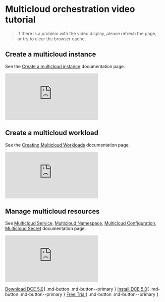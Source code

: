 # Multicloud orchestration video tutorial

> If there is a problem with the video display, please refresh the page, or try to clear the browser cache.

## Create a multicloud instance

See the [Create a multicloud instance](../kairship/03instance/add.md) documentation page.

<div class="responsive-video-container">
<iframe src="https://harbor-test2.cn-sh2.ufileos.com/docs/videos/kairship-instance.mp4" scrolling="no" border="0" frameborder="no" framespacing="0 " allowfullscreen="true"> </iframe>
</div>

## Create a multicloud workload

See the [Creating Multicloud Workloads](../kairship/05workload/image.md) documentation page.

<div class="responsive-video-container">
<iframe src="https://harbor-test2.cn-sh2.ufileos.com/docs/videos/workloads.mp4" scrolling="no" border="0" frameborder="no" framespacing="0" allowfullscreen ="true"> </iframe>
</div>

## Manage multicloud resources

See [Multicloud Service](../kairship/06resource/service.md), [Multicloud Namespace](../kairship/06resource/ns.md), [Multicloud Configuration](../kairship/06resource/configmap.md), [Multicloud Secret](../kairship/06resource/secret.md) documentation page.

<div class="responsive-video-container">
<iframe src="https://harbor-test2.cn-sh2.ufileos.com/docs/videos/multicloud-resoruces.mp4" scrolling="no" border="0" frameborder="no" framespacing="0 " allowfullscreen="true"> </iframe>
</div>

[Download DCE 5.0](../download/dce5.md){ .md-button .md-button--primary }
[Install DCE 5.0](../install/intro.md){ .md-button .md-button--primary }
[Free Trial](../dce/license0.md){ .md-button .md-button--primary }
